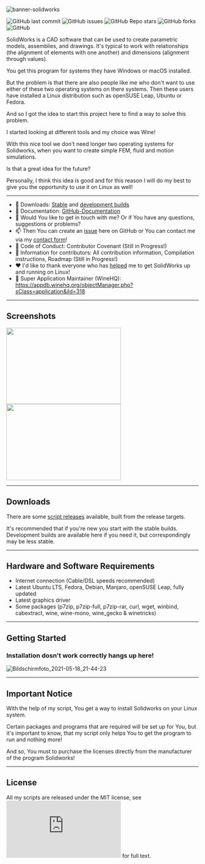 ![banner-solidworks](https://user-images.githubusercontent.com/79079633/127905775-f3b47b1e-91a0-40a1-8842-c21a311e8221.png)

![GitHub last commit](https://img.shields.io/github/last-commit/cryinkfly/SOLIDWORKS-Linux-Wine-Version-?style=for-the-badge)
![GitHub issues](https://img.shields.io/github/issues-raw/cryinkfly/SOLIDWORKS-Linux-Wine-Version-?style=for-the-badge)
![GitHub Repo stars](https://img.shields.io/github/stars/cryinkfly/SOLIDWORKS-Linux-Wine-Version-?style=for-the-badge)
![GitHub forks](https://img.shields.io/github/forks/cryinkfly/SOLIDWORKS-Linux-Wine-Version-?style=for-the-badge)
![GitHub](https://img.shields.io/github/license/cryinkfly/SOLIDWORKS-Linux-Wine-Version-?style=for-the-badge)

SolidWorks is a CAD software that can be used to create parametric models, assemblies, and drawings. It's typical to work with relationships (the alignment of elements with one another) and dimensions (alignment through values).

You get this program for systems they have Windows or macOS installed.

But the problem is that there are also people like me who don't want to use either of these two operating systems on there systems. Then these users have installed a Linux distribution such as openSUSE Leap, Ubuntu or Fedora.

And so I got the idea to start this project here to find a way to solve this problem. 

I started looking at different tools and my choice was Wine! 

With this nice tool we don't need longer two operating systems for Solidworks, when you want to create simple FEM, fluid and motion simulations.

Is that a great idea for the future?

Personally, I think this idea is good and for this reason I will do my best to give you the opportunity to use it on Linux as well!

---

  - 📂 Downloads: [Stable](https://github.com/cryinkfly/SOLIDWORKS-Linux-Wine-Version-/tree/main/scripts/stable-branch) and [development builds](https://github.com/cryinkfly/SOLIDWORKS-Linux-Wine-Version-/tree/main/scripts/development-branch)
  - 📔 Documentation: [GitHub-Documentation](https://github.com/cryinkfly/SOLIDWORKS-Linux-Wine-Version-/wiki/Documentation)
  - 💬 Would You like to get in touch with me? Or if You have any questions, suggestions or problems?
  - 📫 Then You can create an [issue](https://github.com/cryinkfly/SOLIDWORKS-Linux-Wine-Version-/issues) here on GitHub or You can contact me via my [contact form](https://cryinkfly.com/contact/)!
  - 📜 Code of Conduct: Contributor Covenant (Still in Progress!)
  - 📖 Information for contributors: All contribution information, Compilation instructions, Roadmap (Still in Progress!)
  - ❤️ I'd like to thank everyone who has [helped](https://github.com/cryinkfly/SOLIDWORKS-Linux-Wine-Version-/blob/main/COMMUNITY.md) me to get SolidWorks up and running on Linux!
  - 🍷 Super Application Maintainer (WineHQ): https://appdb.winehq.org/objectManager.php?sClass=application&iId=318

---

## Screenshots
<div>
<img src="https://user-images.githubusercontent.com/79079633/118688257-2e3d0e80-b806-11eb-825f-0b245f700c78.png" width="300px" height="200px">
<img src="https://raw.githubusercontent.com/cryinkfly/SOLIDWORKS-Linux-Wine-Version-/main/images/installation/%235_Test_3.png" width="300px" height="200px">
</div>

---

## Downloads

There are some [script releases](https://github.com/cryinkfly/SOLIDWORKS-Linux-Wine-Version-/tree/main/scripts) available, built from the release targets.

It's recommended that if you're new you start with the stable builds. Development builds are available here if you need it, but correspondingly may be less stable.

---

## Hardware and Software Requirements

- Internet connection (Cable/DSL speeds recommended)
- Latest Ubuntu LTS, Fedora, Debian, Manjaro, openSUSE Leap, fully updated
- Latest graphics driver
- Some packages (p7zip, p7zip-full, p7zip-rar, curl, wget, winbind, cabextract, wine, wine-mono, wine_gecko & winetricks)

---

## Getting Started

### Installation dosn't work correctly hangs up here!

![Bildschirmfoto_2021-05-18_21-44-23](https://user-images.githubusercontent.com/79079633/118714067-cb0da500-b822-11eb-87ce-b3d84a1687f0.png)

---

## Important Notice

With the help of my script, You get a way to install Solidworks on your Linux system. 

Certain packages and programs that are required will be set up for You, but it's important to know, that my script only helps You to get the program to run and nothing more! 

And so, You must to purchase the licenses directly from the manufacturer of the program Solidworks!

---

## License

All my scripts are released under the MIT license, see ![LICENSE.md](https://github.com/cryinkfly/SOLIDWORKS-Linux-Wine-Version-/blob/main/LICENSE.md) for full text.


